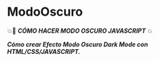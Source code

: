 # ModoOscuro
💥🚀 **_CÓMO HACER MODO OSCURO JAVASCRIPT_** 💥 

**_Cómo crear Efecto Modo Oscuro Dark Mode con HTML/CSS/JAVASCRIPT._**
